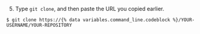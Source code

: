 5. Type `git clone`, and then paste the URL you copied earlier.
  ```shell
  $ git clone https://{% data variables.command_line.codeblock %}/YOUR-USERNAME/YOUR-REPOSITORY
  ```
